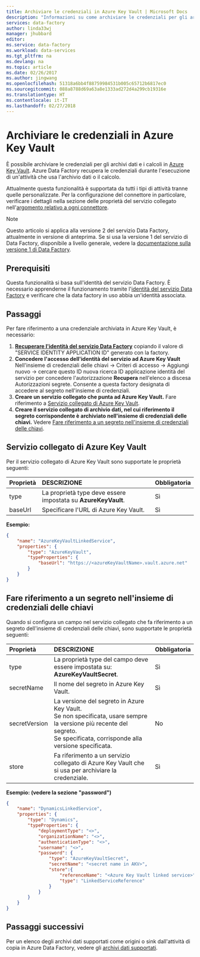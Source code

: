 ```yaml
---
title: Archiviare le credenziali in Azure Key Vault | Microsoft Docs
description: "Informazioni su come archiviare le credenziali per gli archivi dati usati in un insieme di credenziali delle chiavi di Azure che Azure Data Factory può recuperare automaticamente in fase di esecuzione."
services: data-factory
author: linda33wj
manager: jhubbard
editor: 
ms.service: data-factory
ms.workload: data-services
ms.tgt_pltfrm: na
ms.devlang: na
ms.topic: article
ms.date: 02/26/2017
ms.author: jingwang
ms.openlocfilehash: 51318a6bb4f88759984531b005c65712b6817ec0
ms.sourcegitcommit: 088a8788d69a63a8e1333ad272d4a299cb19316e
ms.translationtype: HT
ms.contentlocale: it-IT
ms.lasthandoff: 02/27/2018
---
```

# <a name="store-credential-in-azure-key-vault"></a>Archiviare le credenziali in Azure Key Vault

È possibile archiviare le credenziali per gli archivi dati e i calcoli in [Azure Key Vault](../key-vault/key-vault-whatis.md). Azure Data Factory recupera le credenziali durante l'esecuzione di un'attività che usa l'archivio dati o il calcolo.

Attualmente questa funzionalità è supportata da tutti i tipi di attività tranne quelle personalizzate. Per la configurazione del connettore in particolare, verificare i dettagli nella sezione delle proprietà del servizio collegato nell'[argomento relativo a ogni connettore](copy-activity-overview.md#supported-data-stores-and-formats).

> [!NOTE]
> Questo articolo si applica alla versione 2 del servizio Data Factory, attualmente in versione di anteprima. Se si usa la versione 1 del servizio di Data Factory, disponibile a livello generale, vedere la [documentazione sulla versione 1 di Data Factory](v1/data-factory-introduction.md).

## <a name="prerequisites"></a>Prerequisiti

Questa funzionalità si basa sull'identità del servizio Data Factory. È necessario apprenderne il funzionamento tramite l'[identità del servizio Data Factory](data-factory-service-identity.md) e verificare che la data factory in uso abbia un'identità associata.

## <a name="steps"></a>Passaggi

Per fare riferimento a una credenziale archiviata in Azure Key Vault, è necessario:

1. **[Recuperare l'identità del servizio Data Factory](data-factory-service-identity.md#retrieve-service-identity)** copiando il valore di "SERVICE IDENTITY APPLICATION ID" generato con la factory.
2. **Concedere l'accesso dell'identità del servizio ad Azure Key Vault** Nell'insieme di credenziali delle chiavi -> Criteri di accesso -> Aggiungi nuovo -> cercare questo ID nuova ricerca ID applicazione identità del servizio per concedere l'autorizzazione **Recupera** nell'elenco a discesa Autorizzazioni segrete. Consente a questa factory designata di accedere al segreto nell'insieme di credenziali.
3. **Creare un servizio collegato che punta ad Azure Key Vault.** Fare riferimento a [Servizio collegato di Azure Key Vault](#azure-key-vault-linked-service).
4. **Creare il servizio collegato di archivio dati, nel cui riferimento il segreto corrispondente è archiviato nell'insieme di credenziali delle chiavi.** Vedere [Fare riferimento a un segreto nell'insieme di credenziali delle chiavi](#reference-secret-stored-in-key-vault).

## <a name="azure-key-vault-linked-service"></a>Servizio collegato di Azure Key Vault

Per il servizio collegato di Azure Key Vault sono supportate le proprietà seguenti:

| Proprietà | DESCRIZIONE | Obbligatoria |
|:--- |:--- |:--- |
| type | La proprietà type deve essere impostata su **AzureKeyVault**. | Sì |
| baseUrl | Specificare l'URL di Azure Key Vault. | Sì |

**Esempio:**

```json
{
    "name": "AzureKeyVaultLinkedService",
    "properties": {
        "type": "AzureKeyVault",
        "typeProperties": {
            "baseUrl": "https://<azureKeyVaultName>.vault.azure.net"
        }
    }
}
```

## <a name="reference-secret-stored-in-key-vault"></a>Fare riferimento a un segreto nell'insieme di credenziali delle chiavi

Quando si configura un campo nel servizio collegato che fa riferimento a un segreto dell'insieme di credenziali delle chiavi, sono supportate le proprietà seguenti:

| Proprietà | DESCRIZIONE | Obbligatoria |
|:--- |:--- |:--- |
| type | La proprietà type del campo deve essere impostata su: **AzureKeyVaultSecret**. | Sì |
| secretName | Il nome del segreto in Azure Key Vault. | Sì |
| secretVersion | La versione del segreto in Azure Key Vault.<br/>Se non specificata, usare sempre la versione più recente del segreto.<br/>Se specificata, corrisponde alla versione specificata.| No  |
| store | Fa riferimento a un servizio collegato di Azure Key Vault che si usa per archiviare la credenziale. | Sì |

**Esempio: (vedere la sezione "password")**

```json
{
    "name": "DynamicsLinkedService",
    "properties": {
        "type": "Dynamics",
        "typeProperties": {
            "deploymentType": "<>",
            "organizationName": "<>",
            "authenticationType": "<>",
            "username": "<>",
            "password": {
                "type": "AzureKeyVaultSecret",
                "secretName": "<secret name in AKV>",
                "store":{
                    "referenceName": "<Azure Key Vault linked service>",
                    "type": "LinkedServiceReference"
                }
            }
        }
    }
}
```

## <a name="next-steps"></a>Passaggi successivi
Per un elenco degli archivi dati supportati come origini o sink dall'attività di copia in Azure Data Factory, vedere gli [archivi dati supportati](copy-activity-overview.md#supported-data-stores-and-formats).